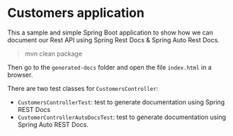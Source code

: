 # Customers application

This a sample and simple Spring Boot application to show how we can document our Rest API using Spring Rest Docs & Spring Auto Rest Docs.

> mvn clean package

Then go to the `generated-docs` folder and open the file `index.html` in a browser. 

There are two test classes for `CustomersController`:

- `CustomersControllerTest`: test to generate documentation using Spring REST Docs
- `CustomerControllerAutoDocsTest`: test to generate documentation using Spring Auto REST Docs.
